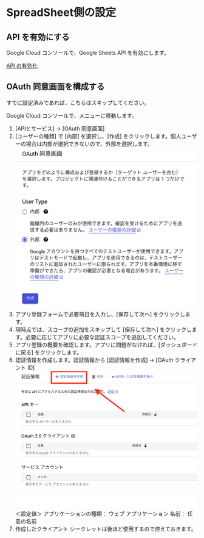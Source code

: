 # SpreadSheet側の設定

## API を有効にする

Google Cloud コンソールで、Google Sheets API を有効にします。

[API の有効化](https://console.cloud.google.com/flows/enableapi?apiid=sheets.googleapis.com&hl=ja)

## OAuth 同意画面を構成する

すでに設定済みであれば、こちらはスキップしてください。

Google Cloud コンソールで、メニューに移動します。

1. [APIとサービス] → [OAuth 同意画面]
2. [ユーザーの種類] で [内部] を選択し、[作成] をクリックします。個人ユーザーの場合は内部が選択できないので、外部を選択します。
![kind-of-users](docs/images/kind-of-users.png)
3. アプリ登録フォームで必要項目を入力し、[保存して次へ] をクリックします。
4. 現時点では、スコープの追加をスキップして [保存して次へ] をクリックします。必要に応じてアプリに必要な認証スコープを追加してください。
5. アプリ登録の概要を確認します。アプリに問題がなければ、[ダッシュボードに戻る] をクリックします。
6. 認証情報を作成します。認証情報から [認証情報を作成] → [OAuth クライアント ID]
![credential](docs/images/create-g-credential.png)
＜設定値＞
アプリケーションの種類： ウェブ アプリケーション
名前： 任意の名前
7. 作成したクライアント シークレットは後ほど使用するので控えておきます。
